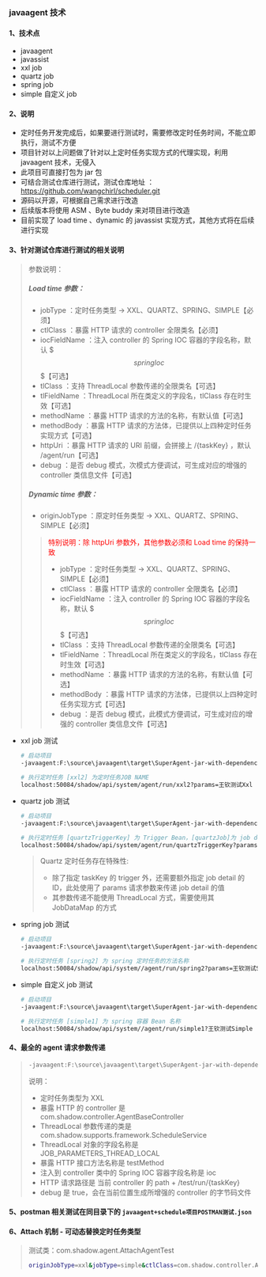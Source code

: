 ### javaagent 技术

#### 1、技术点

- javaagent
- javassist
- xxl job
- quartz job
- spring job
- simple 自定义 job

#### 2、说明

- 定时任务开发完成后，如果要进行测试时，需要修改定时任务时间，不能立即执行，测试不方便
- 项目针对以上问题做了针对以上定时任务实现方式的代理实现，利用 javaagent 技术，无侵入
- 此项目可直接打包为 jar 包
- 可结合测试仓库进行测试，测试仓库地址 ：https://github.com/wangchirl/scheduler.git
- 源码以开源，可根据自己需求进行改造
- 后续版本将使用 ASM 、Byte buddy 来对项目进行改造
- 目前实现了 load time 、dynamic 的 javassist 实现方式，其他方式将在后续进行实现

#### 3、针对测试仓库进行测试的相关说明

> 参数说明：
>
> ##### Load time 参数：
>
> - jobType ：定时任务类型 -> XXL、QUARTZ、SPRING、SIMPLE【必须】
> - ctlClass ：暴露 HTTP 请求的 controller 全限类名【必须】
> - iocFieldName ：注入 controller 的 Spring IOC 容器的字段名称，默认 $$$springIoc$$$【可选】
> - tlClass ：支持 ThreadLocal 参数传递的全限类名【可选】
> - tlFieldName ：ThreadLocal 所在类定义的字段名，tlClass 存在时生效【可选】
> - methodName ：暴露 HTTP 请求的方法的名称，有默认值【可选】
> - methodBody ：暴露 HTTP 请求的方法体，已提供以上四种定时任务实现方式【可选】
> - httpUri ：暴露 HTTP 请求的 URI 前缀，会拼接上 /{taskKey} ，默认 /agent/run【可选】
> - debug ：是否 debug 模式，次模式方便调试，可生成对应的增强的 controller 类信息文件【可选】
>
> ##### Dynamic time 参数：
>
> - originJobType ：原定时任务类型 -> XXL、QUARTZ、SPRING、SIMPLE【必须】
>
> > <font color=red>特别说明：除 httpUri 参数外，其他参数必须和 Load time 的保持一致</font>
> >
> > - jobType ：定时任务类型 -> XXL、QUARTZ、SPRING、SIMPLE【必须】
> > - ctlClass ：暴露 HTTP 请求的 controller 全限类名【必须】
> > - iocFieldName ：注入 controller 的 Spring IOC 容器的字段名称，默认 $$$springIoc$$$【可选】
> > - tlClass ：支持 ThreadLocal 参数传递的全限类名【可选】
> > - tlFieldName ：ThreadLocal 所在类定义的字段名，tlClass 存在时生效【可选】
> > - methodName ：暴露 HTTP 请求的方法的名称，有默认值【可选】
> > - methodBody ：暴露 HTTP 请求的方法体，已提供以上四种定时任务实现方式【可选】
> > - debug ：是否 debug 模式，此模式方便调试，可生成对应的增强的 controller 类信息文件【可选】

- xxl job 测试

  ```sh
  # 启动项目
  -javaagent:F:\source\javaagent\target\SuperAgent-jar-with-dependencies.jar=jobType=XXL&ctlClass=com.shadow.controller.AgentBaseController&debug=true&tlClass=com.shadow.supports.framework.ScheduleService&tlFieldName=JOB_PARAMETERS_THREAD_LOCAL
  ```

  ```sh
  # 执行定时任务 [xxl2] 为定时任务JOB NAME
  localhost:50084/shadow/api/system/agent/run/xxl2?params=王钦测试Xxl
  ```

  

- quartz job 测试

  ```sh
  # 启动项目
  -javaagent:F:\source\javaagent\target\SuperAgent-jar-with-dependencies.jar=jobType=QUARTZ&ctlClass=com.shadow.controller.AgentBaseController&debug=true&tlClass=com.shadow.supports.framework.ScheduleService&tlFieldName=JOB_PARAMETERS_THREAD_LOCAL
  ```

  ```sh
  # 执行定时任务 [quartzTriggerKey] 为 Trigger Bean，[quartzJob]为 job detail ID
  localhost:50084/shadow/api/system/agent/run/quartzTriggerKey?params=quartzJob
  ```

  > Quartz 定时任务存在特殊性:
  >
  > - 除了指定 taskKey 的 trigger 外，还需要额外指定 job detail 的 ID，此处使用了 params 请求参数来传递 job detail 的值
  > - 其参数传递不能使用 ThreadLocal 方式，需要使用其 JobDataMap 的方式

- spring job 测试

  ```sh
  # 启动项目
  -javaagent:F:\source\javaagent\target\SuperAgent-jar-with-dependencies.jar=jobType=SPRING&ctlClass=com.shadow.controller.AgentBaseController&debug=true&tlClass=com.shadow.supports.framework.ScheduleService&tlFieldName=JOB_PARAMETERS_THREAD_LOCAL
  ```

  ```sh
  # 执行定时任务 [spring2] 为 spring 定时任务的方法名称
  localhost:50084/shadow/api/system//agent/run/spring2?params=王钦测试Spring
  ```

  

- simple 自定义 job 测试

  ```sh
  # 启动项目
  -javaagent:F:\source\javaagent\target\SuperAgent-jar-with-dependencies.jar=jobType=SIMPLE&ctlClass=com.shadow.controller.AgentBaseController&debug=true&tlClass=com.shadow.supports.framework.ScheduleService&tlFieldName=JOB_PARAMETERS_THREAD_LOCAL
  ```

  ```sh
  # 执行定时任务 [simple1] 为 spring 容器 Bean 名称
  localhost:50084/shadow/api/system//agent/run/simple1?王钦测试Simple
  ```


#### 4、最全的 agent 请求参数传递

> ```sh
> -javaagent:F:\source\javaagent\target\SuperAgent-jar-with-dependencies.jar=jobType=XXL&ctlClass=com.shadow.controller.AgentBaseController&tlClass=com.shadow.supports.framework.ScheduleService&tlFieldName=JOB_PARAMETERS_THREAD_LOCAL&methodName=testMethod&iocFieldName=ioc&httpUri=/test/run&debug=true
> ```
>
> 说明：
>
> - 定时任务类型为 XXL
> - 暴露 HTTP 的 controller 是 com.shadow.controller.AgentBaseController
> - ThreadLocal 参数传递的类是 com.shadow.supports.framework.ScheduleService
> - ThreadLocal 对象的字段名称是 JOB_PARAMETERS_THREAD_LOCAL
> - 暴露 HTTP 接口方法名称是 testMethod
> - 注入到 controller 类中的 Spring IOC 容器字段名称是 ioc
> - HTTP 请求路径是 当前 controller 的 path + /test/run/{taskKey}
> - debug 是 true，会在当前位置生成所增强的 controller 的字节码文件

#### 5、postman 相关测试在同目录下的 `javaagent+schedule项目POSTMAN测试.json`



#### 6、Attach 机制 - 可动态替换定时任务类型

>  测试类：com.shadow.agent.AttachAgentTest
>
> ```sh
> originJobType=xxl&jobType=simple&ctlClass=com.shadow.controller.AgentBaseController&methodName=testMethod&iocFieldName=ioc&tlClass=com.shadow.supports.framework.ScheduleService&tlFieldName=JOB_PARAMETERS_THREAD_LOCAL&debug=true
> ```